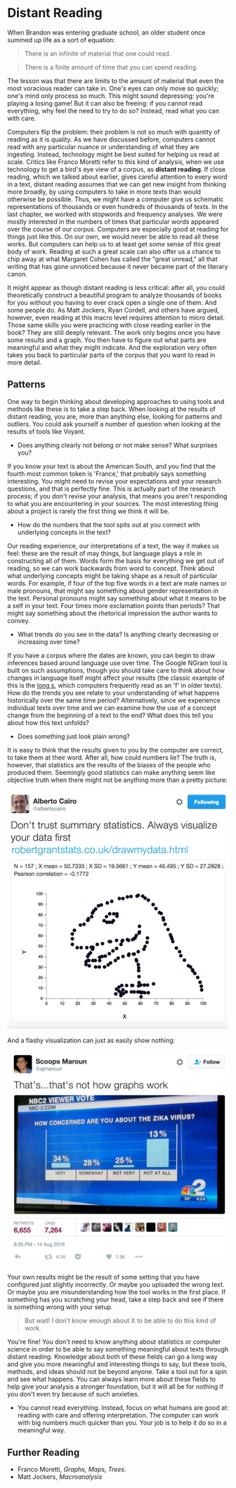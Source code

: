 # Distant Reading

When Brandon was entering graduate school, an older student once summed up life as a sort of equation:

> There is an infinite of material that one could read.
 
> There is a finite amount of time that you can spend reading.

The lesson was that there are limits to the amount of material that even the most voracious reader can take in. One's eyes can only move so quickly; one's mind only process so much. This might sound depressing: you're playing a losing game! But it can also be freeing: if you cannot read everything, why feel the need to try to do so? Instead, read what you can with care.

Computers flip the problem: their problem is not so much with quantity of reading as it is quality. As we have discussed before, computers cannot read with any particular nuance or understanding of what they are ingesting. Instead, technology might be best suited for helping us read at scale. Critics like Franco Moretti refer to this kind of analysis, when we use technology to get a bird's eye view of a corpus, as **distant reading**. If close reading, which we talked about earlier, gives careful attention to every word in a text, distant reading assumes that we can get new insight from thinking more broadly, by using computers to take in more texts than would otherwise be possible. Thus, we might have a computer give us schematic representations of thousands or even hundreds of thousands of texts. In the last chapter, we worked with stopwords and frequency analyses. We were mostly interested in the numbers of times that particular words appeared over the course of our corpus. Computers are especially good at reading for things just like this. On our own, we would never be able to read all these works. But computers can help us to at least get *some* sense of this great body of work. Reading at such a great scale can also offer us a chance to chip away at what Margaret Cohen has called the "great unread," all that writing that has gone unnoticed because it never became part of the literary canon.

It might appear as though distant reading is less critical: after all, you could theoretically construct a beautiful program to analyze thousands of books for you without you having to ever crack open a single one of them. And some people do. As Matt Jockers, Ryan Cordell, and others have argued, however, even reading at this macro level requires attention to micro detail. Those same skills you were practicing with close reading earlier in the book? They are still deeply relevant. The work only begins once you have some results and a graph. You then have to figure out what parts are meaningful and what they might indicate. And the exploration very often takes you back to particular parts of the corpus that you want to read in more detail.

## Patterns

One way to begin thinking about developing approaches to using tools and methods like these is to take a step back. When looking at the results of distant reading, you are, more than anything else, looking for patterns and outliers. You could ask yourself a number of question when looking at the results of tools like Voyant.

* Does anything clearly not belong or not make sense? What surprises you?

If you know your text is about the American South, and you find that the fourth most common token is 'France,' that probably says something interesting. You might need to revise your expectations and your research questions, and that is perfectly fine. This is actually part of the research process; if you don't revise your analysis, that means you aren't responding to what you are encountering in your sources. The most interesting thing about a project is rarely the first thing we think it will be.

* How do the numbers that the tool spits out at you connect with underlying concepts in the text?

Our reading experience, our interpretations of a text, the way it makes us feel: these are the result of may things, but language plays a role in constructing all of them. Words form the basis for everything we get out of reading, so we can work backwards from word to concept. Think about what underlying concepts might be taking shape as a result of particular words. For example, if four of the top five words in a text are male names or male pronouns, that might say something about gender representation in the text. Personal pronouns might say something about what it means to be a self in your text. Four times more exclamation points than periods? That might say something about the rhetorical impression the author wants to convey.

* What trends do you see in the data? Is anything clearly decreasing or increasing over time?

If you have a corpus where the dates are known, you can begin to draw inferences based around language use over time. The Google NGram tool is built on such assumptions, though you should take care to think about how changes in language itself might affect your results \(the classic example of this is the [long s](https://en.wikipedia.org/wiki/Long_s), which computers frequently read as an 'f' in older texts\). How do the trends you see relate to your understanding of what happens historically over the same time period? Alternatively, since we experience individual texts over time and we can examine how the use of a concept change from the beginning of a text to the end? What does this tell you about how this text unfolds?

* Does something just look plain wrong?

It is easy to think that the results given to you by the computer are correct, to take them at their word. After all, how could numbers lie? The truth is, however, that statistics are the results of the biases of the people who produced them. Seemingly good statistics can make anything seem like objective truth when there might not be anything more than a pretty picture:

![bad statistics make a dinosaur](/assets/reading-at-scale/distant-reading-dinosaur.jpg)

And a flashy visualization can just as easily show nothing:

![bad visualization](/assets/reading-at-scale/distant-reading-graphs.jpg)

Your own results might be the result of some setting that you have configured just slightly incorrectly. Or maybe you uploaded the wrong text. Or maybe you are misunderstanding how the tool works in the first place. If something has you scratching your head, take a step back and see if there is something wrong with your setup.

> But wait! I don't know enough about X to be able to do this kind of work.

You're fine! You don't need to know anything about statistics or computer science in order to be able to say something meaningful about texts through distant reading. Knowledge about both of these fields can go a long way and give you more meaningful and interesting things to say, but these tools, methods, and ideas should not be beyond anyone. Take a tool out for a spin and see what happens. You can always learn more about these fields to help give your analysis a stronger foundation, but it will all be for nothing if you don't even try because of such anxieties.

* You cannot read everything. Instead, focus on what humans are good at: reading with care and offering interpretation. The computer can work with big numbers much quicker than you. Your job is to help it do so in a meaningful way.

## Further Reading

* Franco Moretti, *Graphs, Maps, Trees*.
* Matt Jockers, *Macroanalysis*